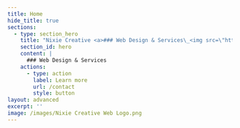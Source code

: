 ```yaml
---
title: Home
hide_title: true
sections:
  - type: section_hero
    title: "Nixie Creative <a>### Web Design & Services\_<img src=\"https://www.w3schools.com/images/w3schools_green.jpg\" alt=\"W3Schools.com\" style=\"float:right;\"></p>"
    section_id: hero
    content: |
      ### Web Design & Services 
    actions:
      - type: action
        label: Learn more
        url: /contact
        style: button
layout: advanced
excerpt: ''
image: /images/Nixie Creative Web Logo.png
---
```

